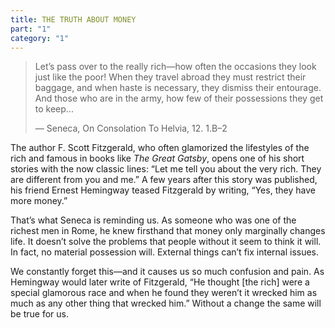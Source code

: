 ```yaml
---
title: THE TRUTH ABOUT MONEY
part: "1"
category: "1"
---
```


> Let’s pass over to the really rich—how often the occasions they look just like the poor! When they travel abroad they must restrict their baggage, and when haste is necessary, they dismiss their entourage. And those who are in the army, how few of their possessions they get to keep...
>
> — Seneca, On Consolation To Helvia, 12. 1.B–2

The author F. Scott Fitzgerald, who often glamorized the lifestyles of the rich and famous in books like _The Great Gatsby_, opens one of his short stories with the now classic lines: “Let me tell you about the very rich. They are different from you and me.” A few years after this story was published, his friend Ernest Hemingway teased Fitzgerald by writing, “Yes, they have more money.”

That’s what Seneca is reminding us. As someone who was one of the richest men in Rome, he knew firsthand that money only marginally changes life. It doesn’t solve the problems that people without it seem to think it will. In fact, no material possession will. External things can’t fix internal issues.

We constantly forget this—and it causes us so much confusion and pain. As Hemingway would later write of Fitzgerald, “He thought [the rich] were a special glamorous race and when he found they weren’t it wrecked him as much as any other thing that wrecked him.” Without a change the same will be true for us.

